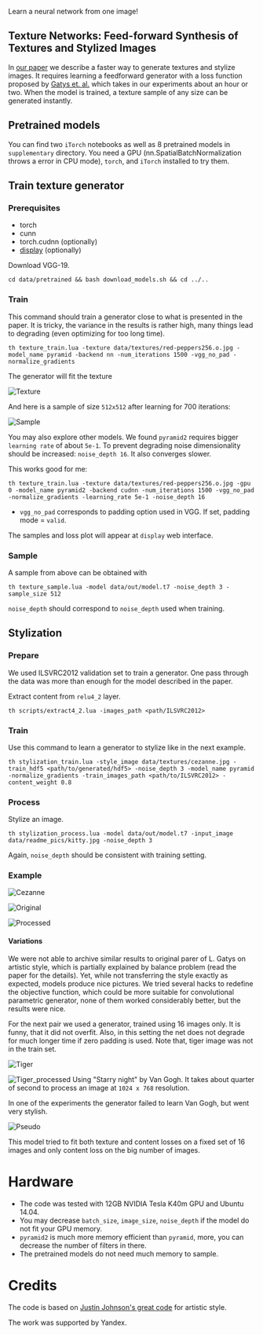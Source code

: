 Learn a neural network from one image!

## Texture Networks: Feed-forward Synthesis of Textures and Stylized Images

In [our paper](http://arxiv.org/abs/1603.03417) we describe a faster way to generate textures and stylize images. It requires learning a feedforward generator with a loss function proposed by [Gatys et. al.](http://arxiv.org/abs/1505.07376) which takes in our experiments about an hour or two. When the model is trained, a texture sample of any size can be generated instantly.

## Pretrained models
You can find two `iTorch` notebooks as well as 8 pretrained models in `supplementary` directory. You need a GPU (nn.SpatialBatchNormalization throws a error in CPU mode), `torch`, and `iTorch` installed to try them.

## Train texture generator

### Prerequisites
- torch
- cunn
- torch.cudnn (optionally)
- [display](https://github.com/szym/display) (optionally)

Download VGG-19.
```
cd data/pretrained && bash download_models.sh && cd ../..
```

### Train

This command should train a generator close to what is presented in the paper. It is tricky, the variance in the results is rather high, many things lead to degrading (even optimizing for too long time). 
```
th texture_train.lua -texture data/textures/red-peppers256.o.jpg -model_name pyramid -backend nn -num_iterations 1500 -vgg_no_pad -normalize_gradients
```
The generator will fit the texture

![Texture](data/textures/red-peppers256.o.jpg)

And here is a sample of size `512x512` after learning for 700 iterations:

![Sample](data/readme_pics/peppers_sample.png)


You may also explore other models. We found `pyramid2` requires bigger `learning rate` of about `5e-1`. To prevent degrading noise dimensionality should be increased: `noise_depth 16`. It also converges slower.

This works good for me: 
```
th texture_train.lua -texture data/textures/red-peppers256.o.jpg -gpu 0 -model_name pyramid2 -backend cudnn -num_iterations 1500 -vgg_no_pad -normalize_gradients -learning_rate 5e-1 -noise_depth 16
```

- `vgg_no_pad` corresponds to padding option used in VGG. If set, padding mode = `valid`.

The samples and loss plot will appear at `display` web interface. 

### Sample

A sample from above can be obtained with
```
th texture_sample.lua -model data/out/model.t7 -noise_depth 3 -sample_size 512
```
`noise_depth` should correspond to `noise_depth` used when training.

## Stylization


### Prepare

We used ILSVRC2012 validation set to train a generator. One pass through the data was more than enough for the model described in the paper. 

Extract content from `relu4_2` layer.
```
th scripts/extract4_2.lua -images_path <path/ILSVRC2012>
```
### Train

Use this command to learn a generator to stylize like in the next example.
```
th stylization_train.lua -style_image data/textures/cezanne.jpg -train_hdf5 <path/to/generated/hdf5> -noise_depth 3 -model_name pyramid -normalize_gradients -train_images_path <path/to/ILSVRC2012> -content_weight 0.8

```
### Process

Stylize an image.
```
th stylization_process.lua -model data/out/model.t7 -input_image data/readme_pics/kitty.jpg -noise_depth 3
```
Again, `noise_depth` should be consistent with training setting. 

### Example

![Cezanne](data/textures/cezanne.jpg)

![Original](data/readme_pics/kitty.jpg)

![Processed](data/readme_pics/kitty_cezanne.jpg)

#### Variations
We were not able to archive similar results to original parer of L. Gatys on artistic style, which is partially explained by balance problem (read the paper for the details). Yet, while not transferring the style exactly as expected, models produce nice pictures. We tried several hacks to redefine the objective function, which could be more suitable for convolutional parametric generator, none of them worked considerably better, but the results were nice.

For the next pair we used a generator, trained using 16 images only. It is funny, that it did not overfit. Also, in this setting the net does not degrade for much longer time if zero padding is used. Note that, tiger image was not in the train set. 

![Tiger](data/readme_pics/tiger.jpg)

![Tiger_processed](data/readme_pics/tiger_starry.jpg)
Using "Starry night" by Van Gogh. It takes about quarter of second to process an image at `1024 x 768` resolution. 


In one of the experiments the generator failed to learn Van Gogh, but went very stylish.

![Pseudo](data/readme_pics/pseudo.png)

This model tried to fit both texture and content losses on a fixed set of 16 images and only content loss on the big number of images. 


# Hardware
- The code was tested with 12GB NVIDIA Tesla K40m GPU and Ubuntu 14.04. 
- You may decrease `batch_size`, `image_size`, `noise_depth` if the model do not fit your GPU memory.
- `pyramid2` is much more memory efficient than `pyramid`, more, you can decrease the number of filters in there.
- The pretrained models do not need much memory to sample.

# Credits

The code is based on [Justin Johnson's great code](https://github.com/jcjohnson/neural-style) for artistic style. 

The work was supported by Yandex.